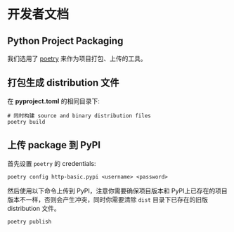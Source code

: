 # 开发者文档

## Python Project Packaging

我们选用了 [poetry](https://github.com/python-poetry/poetry) 来作为项目打包、上传的工具。

## 打包生成 distribution 文件

在 **pyproject.toml** 的相同目录下:

```shell
# 同时构建 source and binary distribution files
poetry build
```

## 上传 package 到 PyPI

首先设置 `poetry` 的 credentials:

```shell
poetry config http-basic.pypi <username> <password>
```

然后使用以下命令上传到 PyPI，注意你需要确保项目版本和 PyPI上已存在的项目版本不一样，否则会产生冲突，同时你需要清除 `dist` 目录下已存在的旧版 distribution 文件。

```shell
poetry publish
```